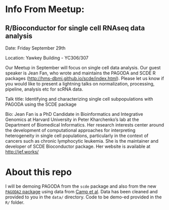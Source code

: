 # Info From Meetup:

## R/Bioconductor for single cell RNAseq data analysis

Date: Friday September 29th

Location: Yawkey Building - YC306/307 

Our Meetup in September will focus on single cell data analysis. Our guest speaker is Jean Fan, who wrote and maintains the PAGODA and SCDE R packages (http://hms-dbmi.github.io/scde/index.html).    Please let us know if you would like to present a lightning talks on normalization, processing, pipeline, analysis etc for scRNA data. 

Talk title: Identifying and characterizing single cell subpopulations with PAGODA using the SCDE package 

Bio: Jean Fan is a PhD Candidate in Bioinformatics and Integrative Genomics at Harvard University in Peter Kharchenko’s lab at the Department of Biomedical Informatics. Her research interests center around the development of computational approaches for interpreting heterogeneity in single cell populations, particularly in the context of cancers such as chronic lymphocytic leukemia. She is the maintainer and developer of SCDE Bioconductor package. Her website is available at http://jef.works/

# About this repo

I will be demoing PAGODA from the `scde` package and also from the new [`PAGODA2` package](https://github.com/hms-dbmi/pagoda2) using data from [Camp et al](http://www.pnas.org/content/112/51/15672). Data has been cleaned and provided to you in the `data/` directory. Code to be demo-ed provided in the `R/` folder.